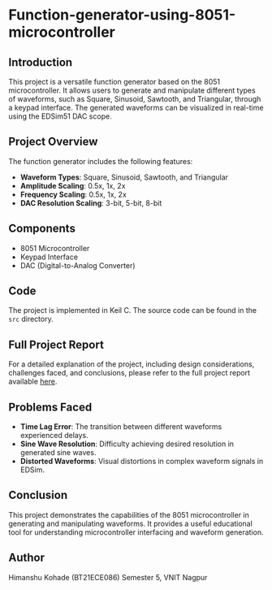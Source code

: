 # Function-generator-using-8051-microcontroller

## Introduction
This project is a versatile function generator based on the 8051 microcontroller. It allows users to generate and manipulate different types of waveforms, such as Square, Sinusoid, Sawtooth, and Triangular, through a keypad interface. The generated waveforms can be visualized in real-time using the EDSim51 DAC scope.

## Project Overview
The function generator includes the following features:
- **Waveform Types**: Square, Sinusoid, Sawtooth, and Triangular
- **Amplitude Scaling**: 0.5x, 1x, 2x
- **Frequency Scaling**: 0.5x, 1x, 2x
- **DAC Resolution Scaling**: 3-bit, 5-bit, 8-bit

## Components
- 8051 Microcontroller
- Keypad Interface
- DAC (Digital-to-Analog Converter)

## Code
The project is implemented in Keil C. The source code can be found in the `src` directory.

## Full Project Report
For a detailed explanation of the project, including design considerations, challenges faced, and conclusions, please refer to the full project report available [here](https://drive.google.com/file/d/1MI7ayvY2UY3Qfk63b5VnnG9CX0VVR8bu/view?usp=sharing).

## Problems Faced
- **Time Lag Error**: The transition between different waveforms experienced delays.
- **Sine Wave Resolution**: Difficulty achieving desired resolution in generated sine waves.
- **Distorted Waveforms**: Visual distortions in complex waveform signals in EDSim.

## Conclusion
This project demonstrates the capabilities of the 8051 microcontroller in generating and manipulating waveforms. It provides a useful educational tool for understanding microcontroller interfacing and waveform generation.

## Author
Himanshu Kohade (BT21ECE086)
Semester 5, VNIT Nagpur
